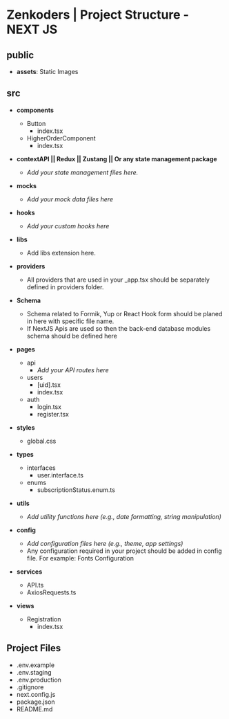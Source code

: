 # Zenkoders | Project Structure - NEXT JS

## public

- **assets**: Static Images

## src

- **components**

  - Button
    - index.tsx
  - HigherOrderComponent
    - index.tsx

- **contextAPI || Redux || Zustang || Or any state management package**

  - _Add your state management files here._

- **mocks**

  - _Add your mock data files here_

- **hooks**

  - _Add your custom hooks here_

- **libs**

  - Add libs extension here.

- **providers**

  - All providers that are used in your \_app.tsx should be separately defined in providers folder.

- **Schema**

  - Schema related to Formik, Yup or React Hook form should be planed in here with specific file name.
  - If NextJS Apis are used so then the back-end database modules schema should be defined here

- **pages**

  - api
    - _Add your API routes here_
  - users
    - [uid].tsx
    - index.tsx
  - auth
    - login.tsx
    - register.tsx

- **styles**

  - global.css

- **types**

  - interfaces
    - user.interface.ts
  - enums
    - subscriptionStatus.enum.ts

- **utils**

  - _Add utility functions here (e.g., date formatting, string manipulation)_

- **config**

  - _Add configuration files here (e.g., theme, app settings)_
  - Any configuration required in your project should be added in config file. For example: Fonts Configuration

- **services**

  - API.ts
  - AxiosRequests.ts

- **views**
  - Registration
    - index.tsx

## Project Files

- .env.example
- .env.staging
- .env.production
- .gitignore
- next.config.js
- package.json
- README.md
